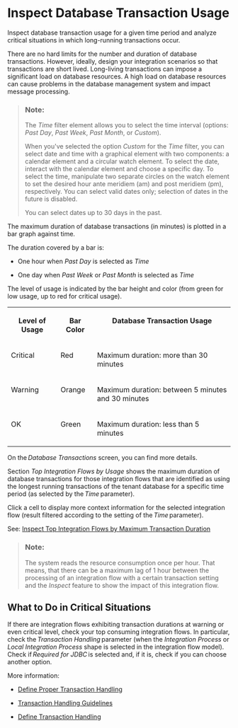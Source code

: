 <!-- loio6736a3726760451bab9b07017df65616 -->

# Inspect Database Transaction Usage

Inspect database transaction usage for a given time period and analyze critical situations in which long-running transactions occur.

There are no hard limits for the number and duration of database transactions. However, ideally, design your integration scenarios so that transactions are short lived. Long-living transactions can impose a significant load on database resources. A high load on database resources can cause problems in the database management system and impact message processing.

> ### Note:  
> The *Time* filter element allows you to select the time interval \(options: *Past Day*, *Past Week*, *Past Month*, or *Custom*\).
> 
> When you've selected the option *Custom* for the *Time* filter, you can select date and time with a graphical element with two components: a calendar element and a circular watch element. To select the date, interact with the calendar element and choose a specific day. To select the time, manipulate two separate circles on the watch element to set the desired hour ante meridiem \(am\) and post meridiem \(pm\), respectively. You can select valid dates only; selection of dates in the future is disabled.
> 
> You can select dates up to 30 days in the past.

The maximum duration of database transactions \(in minutes\) is plotted in a bar graph against time.

The duration covered by a bar is:

-   One hour when *Past Day* is selected as *Time* 

-   One day when *Past Week* or *Past Month* is selected as *Time* 


The level of usage is indicated by the bar height and color \(from green for low usage, up to red for critical usage\).


<table>
<tr>
<th valign="top">

Level of Usage

</th>
<th valign="top">

Bar Color

</th>
<th valign="top">

Database Transaction Usage

</th>
</tr>
<tr>
<td valign="top">

Critical

</td>
<td valign="top">

Red

</td>
<td valign="top">

Maximum duration: more than 30 minutes

</td>
</tr>
<tr>
<td valign="top">

Warning

</td>
<td valign="top">

Orange

</td>
<td valign="top">

Maximum duration: between 5 minutes and 30 minutes

</td>
</tr>
<tr>
<td valign="top">

OK

</td>
<td valign="top">

Green

</td>
<td valign="top">

Maximum duration: less than 5 minutes

</td>
</tr>
</table>

On the *Database Transactions* screen, you can find more details.

Section *Top Integration Flows by Usage* shows the maximum duration of database transactions for those integration flows that are identified as using the longest running transactions of the tenant database for a specific time period \(as selected by the *Time* parameter\).

Click a cell to display more context information for the selected integration flow \(result filtered according to the setting of the *Time* parameter\).

See: [Inspect Top Integration Flows by Maximum Transaction Duration](inspect-top-integration-flows-by-maximum-transaction-duration-ab67942.md)

> ### Note:  
> The system reads the resource consumption once per hour. That means, that there can be a maximum lag of 1 hour between the processing of an integration flow with a certain transaction setting and the *Inspect* feature to show the impact of this integration flow.



<a name="loio6736a3726760451bab9b07017df65616__section_dfd_lqt_4xb"/>

## What to Do in Critical Situations

If there are integration flows exhibiting transaction durations at warning or even critical level, check your top consuming integration flows. In particular, check the *Transaction Handling* parameter \(when the *Integration Process* or *Local Integration Process* shape is selected in the integration flow model\). Check if *Required for JDBC* is selected and, if it is, check if you can choose another option.

More information:

-   [Define Proper Transaction Handling](define-proper-transaction-handling-1c31963.md)

-   [Transaction Handling Guidelines](transaction-handling-guidelines-52e3f67.md)

-   [Define Transaction Handling](define-transaction-handling-2a5d4bc.md)


